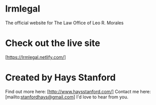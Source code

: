 # lrmlegal
The official website for The Law Office of Leo R. Morales

# Check out the live site
[https://lrmlegal.netlify.com/]

# Created by Hays Stanford
Find out more here: [http://www.haysstanford.com/]
Contact me here: [mailto:stanfordhays@gmail.com] I'd love to hear from you.
